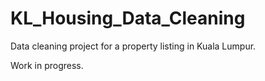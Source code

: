 # KL_Housing_Data_Cleaning
Data cleaning project for a property listing in Kuala Lumpur.

Work in progress.
